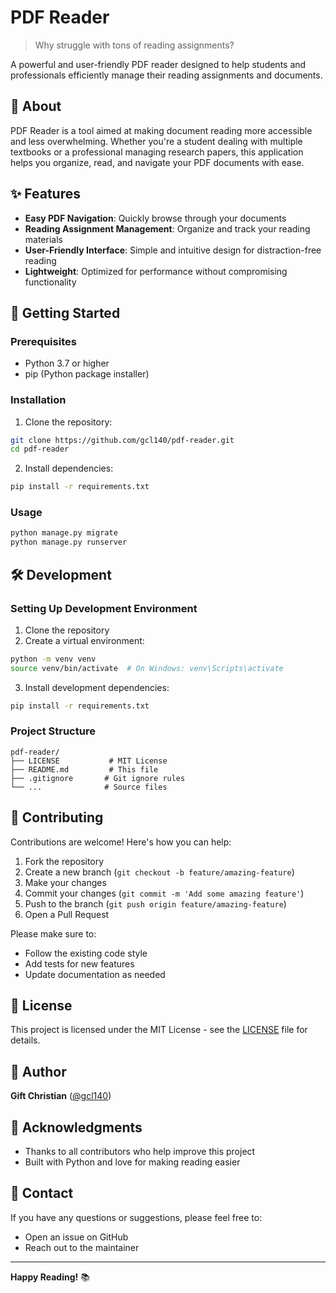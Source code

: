 # PDF Reader

> Why struggle with tons of reading assignments?

A powerful and user-friendly PDF reader designed to help students and professionals efficiently manage their reading assignments and documents.

## 📖 About

PDF Reader is a tool aimed at making document reading more accessible and less overwhelming. Whether you're a student dealing with multiple textbooks or a professional managing research papers, this application helps you organize, read, and navigate your PDF documents with ease.

## ✨ Features

- **Easy PDF Navigation**: Quickly browse through your documents
- **Reading Assignment Management**: Organize and track your reading materials
- **User-Friendly Interface**: Simple and intuitive design for distraction-free reading
- **Lightweight**: Optimized for performance without compromising functionality

## 🚀 Getting Started

### Prerequisites

- Python 3.7 or higher
- pip (Python package installer)

### Installation

1. Clone the repository:
```bash
git clone https://github.com/gcl140/pdf-reader.git
cd pdf-reader
```

2. Install dependencies:
```bash
pip install -r requirements.txt
```

### Usage

```bash
python manage.py migrate
python manage.py runserver
```

## 🛠️ Development

### Setting Up Development Environment

1. Clone the repository
2. Create a virtual environment:
```bash
python -m venv venv
source venv/bin/activate  # On Windows: venv\Scripts\activate
```

3. Install development dependencies:
```bash
pip install -r requirements.txt
```

### Project Structure

```
pdf-reader/
├── LICENSE           # MIT License
├── README.md         # This file
├── .gitignore       # Git ignore rules
└── ...              # Source files
```

## 🤝 Contributing

Contributions are welcome! Here's how you can help:

1. Fork the repository
2. Create a new branch (`git checkout -b feature/amazing-feature`)
3. Make your changes
4. Commit your changes (`git commit -m 'Add some amazing feature'`)
5. Push to the branch (`git push origin feature/amazing-feature`)
6. Open a Pull Request

Please make sure to:
- Follow the existing code style
- Add tests for new features
- Update documentation as needed

## 📝 License

This project is licensed under the MIT License - see the [LICENSE](LICENSE) file for details.

## 👤 Author

**Gift Christian** ([@gcl140](https://github.com/gcl140))

## 🙏 Acknowledgments

- Thanks to all contributors who help improve this project
- Built with Python and love for making reading easier

## 📧 Contact

If you have any questions or suggestions, please feel free to:
- Open an issue on GitHub
- Reach out to the maintainer

---

**Happy Reading!** 📚
